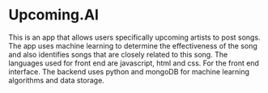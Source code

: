 # Upcoming.AI
This is an app that allows users specifically upcoming artists to post songs. The app uses machine learning to determine the effectiveness of the song and also identifies songs that are closely related to this song.
The languages used for front end are javascript, html and css. For the front end interface.
The backend uses python and mongoDB for machine learning algorithms and data storage.
